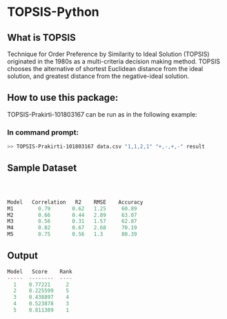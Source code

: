 # TOPSIS-Python

## What is TOPSIS

Technique for Order Preference by Similarity to Ideal Solution (TOPSIS) originated in the 1980s as a multi-criteria decision making method. TOPSIS chooses the alternative of shortest Euclidean distance from the ideal solution, and greatest distance from the negative-ideal solution.


## How to use this package:



TOPSIS-Prakirti-101803167 can be run as in the following example:

### In command prompt:

```bash
>> TOPSIS-Prakirti-101803167 data.csv "1,1,2,1" "+,-,+,-" result
```




## Sample Dataset

```python



Model	Correlation	  R2	RMSE	Accuracy
M1	      0.79	     0.62	1.25	 60.89
M2	      0.66	     0.44	2.89	 63.07
M3	      0.56	     0.31	1.57     62.87
M4	      0.82	     0.67	2.68	 70.19
M5	      0.75	     0.56	1.3	     80.39

```

## Output

```python
Model   Score    Rank
-----  --------  ----
  1    0.77221     2
  2    0.225599    5
  3    0.438897    4
  4    0.523878    3
  5    0.811389    1

```
